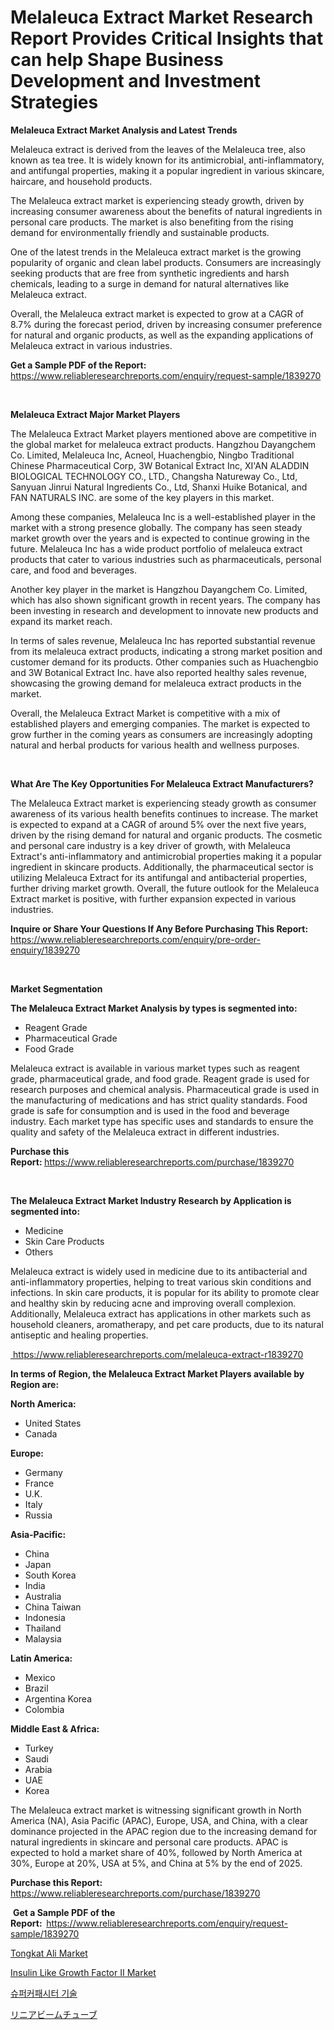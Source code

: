 <p><h1>Melaleuca Extract Market Research Report Provides Critical Insights that can help Shape Business Development and Investment Strategies</h1></p><p><strong>Melaleuca Extract Market Analysis and Latest Trends</strong></p>
<p><p>Melaleuca extract is derived from the leaves of the Melaleuca tree, also known as tea tree. It is widely known for its antimicrobial, anti-inflammatory, and antifungal properties, making it a popular ingredient in various skincare, haircare, and household products.</p><p>The Melaleuca extract market is experiencing steady growth, driven by increasing consumer awareness about the benefits of natural ingredients in personal care products. The market is also benefiting from the rising demand for environmentally friendly and sustainable products.</p><p>One of the latest trends in the Melaleuca extract market is the growing popularity of organic and clean label products. Consumers are increasingly seeking products that are free from synthetic ingredients and harsh chemicals, leading to a surge in demand for natural alternatives like Melaleuca extract.</p><p>Overall, the Melaleuca extract market is expected to grow at a CAGR of 8.7% during the forecast period, driven by increasing consumer preference for natural and organic products, as well as the expanding applications of Melaleuca extract in various industries.</p></p>
<p><strong>Get a Sample PDF of the Report:&nbsp;</strong> <a href="https://www.reliableresearchreports.com/enquiry/request-sample/1839270">https://www.reliableresearchreports.com/enquiry/request-sample/1839270</a></p>
<p>&nbsp;</p>
<p><strong>Melaleuca Extract Major Market Players</strong></p>
<p><p>The Melaleuca Extract Market players mentioned above are competitive in the global market for melaleuca extract products. Hangzhou Dayangchem Co. Limited, Melaleuca Inc, Acneol, Huachengbio, Ningbo Traditional Chinese Pharmaceutical Corp, 3W Botanical Extract Inc, XI'AN ALADDIN BIOLOGICAL TECHNOLOGY CO., LTD., Changsha Natureway Co., Ltd, Sanyuan Jinrui Natural Ingredients Co., Ltd, Shanxi Huike Botanical, and FAN NATURALS INC. are some of the key players in this market.</p><p>Among these companies, Melaleuca Inc is a well-established player in the market with a strong presence globally. The company has seen steady market growth over the years and is expected to continue growing in the future. Melaleuca Inc has a wide product portfolio of melaleuca extract products that cater to various industries such as pharmaceuticals, personal care, and food and beverages.</p><p>Another key player in the market is Hangzhou Dayangchem Co. Limited, which has also shown significant growth in recent years. The company has been investing in research and development to innovate new products and expand its market reach.</p><p>In terms of sales revenue, Melaleuca Inc has reported substantial revenue from its melaleuca extract products, indicating a strong market position and customer demand for its products. Other companies such as Huachengbio and 3W Botanical Extract Inc. have also reported healthy sales revenue, showcasing the growing demand for melaleuca extract products in the market.</p><p>Overall, the Melaleuca Extract Market is competitive with a mix of established players and emerging companies. The market is expected to grow further in the coming years as consumers are increasingly adopting natural and herbal products for various health and wellness purposes.</p></p>
<p>&nbsp;</p>
<p><strong>What Are The Key Opportunities For Melaleuca Extract Manufacturers?</strong></p>
<p><p>The Melaleuca Extract market is experiencing steady growth as consumer awareness of its various health benefits continues to increase. The market is expected to expand at a CAGR of around 5% over the next five years, driven by the rising demand for natural and organic products. The cosmetic and personal care industry is a key driver of growth, with Melaleuca Extract's anti-inflammatory and antimicrobial properties making it a popular ingredient in skincare products. Additionally, the pharmaceutical sector is utilizing Melaleuca Extract for its antifungal and antibacterial properties, further driving market growth. Overall, the future outlook for the Melaleuca Extract market is positive, with further expansion expected in various industries.</p></p>
<p><strong>Inquire or Share Your Questions If Any Before Purchasing This Report:</strong> <a href="https://www.reliableresearchreports.com/enquiry/pre-order-enquiry/1839270">https://www.reliableresearchreports.com/enquiry/pre-order-enquiry/1839270</a></p>
<p>&nbsp;</p>
<p><strong>Market Segmentation</strong></p>
<p><strong>The Melaleuca Extract Market Analysis by types is segmented into:</strong></p>
<p><ul><li>Reagent Grade</li><li>Pharmaceutical Grade</li><li>Food Grade</li></ul></p>
<p><p>Melaleuca extract is available in various market types such as reagent grade, pharmaceutical grade, and food grade. Reagent grade is used for research purposes and chemical analysis. Pharmaceutical grade is used in the manufacturing of medications and has strict quality standards. Food grade is safe for consumption and is used in the food and beverage industry. Each market type has specific uses and standards to ensure the quality and safety of the Melaleuca extract in different industries.</p></p>
<p><strong>Purchase this Report:&nbsp;</strong><a href="https://www.reliableresearchreports.com/purchase/1839270">https://www.reliableresearchreports.com/purchase/1839270</a></p>
<p>&nbsp;</p>
<p><strong>The Melaleuca Extract Market Industry Research by Application is segmented into:</strong></p>
<p><ul><li>Medicine</li><li>Skin Care Products</li><li>Others</li></ul></p>
<p><p>Melaleuca extract is widely used in medicine due to its antibacterial and anti-inflammatory properties, helping to treat various skin conditions and infections. In skin care products, it is popular for its ability to promote clear and healthy skin by reducing acne and improving overall complexion. Additionally, Melaleuca extract has applications in other markets such as household cleaners, aromatherapy, and pet care products, due to its natural antiseptic and healing properties.</p></p>
<p><a href="https://www.reliableresearchreports.com/melaleuca-extract-r1839270">&nbsp;https://www.reliableresearchreports.com/melaleuca-extract-r1839270</a></p>
<p><strong>In terms of Region, the Melaleuca Extract Market Players available by Region are:</strong></p>
<p>
    <p> <strong> North America: </strong>
        <ul>
            <li>United States</li>
            <li>Canada</li>
        </ul>
        </p> 
    <p> <strong> Europe: </strong>
        <ul>
            <li>Germany</li>
            <li>France</li>
            <li>U.K.</li>
            <li>Italy</li>
            <li>Russia</li>
        </ul>
        </p> 
    <p> <strong> Asia-Pacific: </strong>
        <ul>
            <li>China</li>
            <li>Japan</li>
            <li>South Korea</li>
            <li>India</li>
            <li>Australia</li>
            <li>China Taiwan</li>
            <li>Indonesia</li>
            <li>Thailand</li>
            <li>Malaysia</li>
        </ul>
        </p> 
    <p> <strong> Latin America: </strong>
        <ul>
            <li>Mexico</li>
            <li>Brazil</li>
            <li>Argentina Korea</li>
            <li>Colombia</li>
        </ul>
        </p> 
    <p> <strong> Middle East & Africa: </strong>
        <ul>
            <li>Turkey</li>
            <li>Saudi</li>
            <li>Arabia</li>
            <li>UAE</li>
            <li>Korea</li>
        </ul>
    </p>
    </p>
<p><p>The Melaleuca extract market is witnessing significant growth in North America (NA), Asia Pacific (APAC), Europe, USA, and China, with a clear dominance projected in the APAC region due to the increasing demand for natural ingredients in skincare and personal care products. APAC is expected to hold a market share of 40%, followed by North America at 30%, Europe at 20%, USA at 5%, and China at 5% by the end of 2025.</p></p>
<p><strong>Purchase this Report: </strong><a href="https://www.reliableresearchreports.com/purchase/1839270">https://www.reliableresearchreports.com/purchase/1839270</a></p>
<p>&nbsp;<strong>Get a Sample PDF of the Report:&nbsp;&nbsp;</strong><a href="https://www.reliableresearchreports.com/enquiry/request-sample/1839270">https://www.reliableresearchreports.com/enquiry/request-sample/1839270</a></p>
<p><strong></strong></p>
<p><p><a href="https://github.com/LibbySpencer2018/Market-Research-Report-List-1/blob/main/tongkat-ali-market.md">Tongkat Ali Market</a></p><p><a href="https://github.com/ashman753/Market-Research-Report-List-1/blob/main/insulin-like-growth-factor-ii-market.md">Insulin Like Growth Factor II Market</a></p><p><a href="https://github.com/sougarounis/Market-Research-Report-List-3/blob/main/449099256465.md">슈퍼커패시터 기술</a></p><p><a href="https://github.com/oqoeusbvpadwjs08/Market-Research-Report-List-2/blob/main/272952958781.md">リニアビームチューブ</a></p></p>